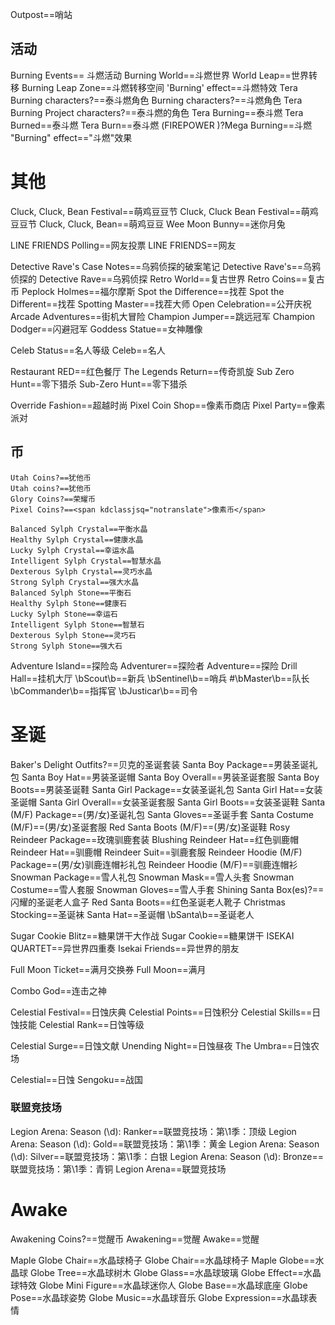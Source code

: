 Outpost==哨站

## 活动
Burning Events== 斗燃活动
Burning World==斗燃世界
World Leap==世界转移
Burning Leap Zone==斗燃转移空间
'Burning' effect==斗燃特效
Tera Burning characters?==泰斗燃角色
Burning characters?==斗燃角色
Tera Burning Project characters?==泰斗燃的角色
Tera Burning==泰斗燃
Tera Burned==泰斗燃
Tera Burn==泰斗燃
(FIREPOWER )?Mega Burning==斗燃
"Burning" effect=="斗燃"效果

# 其他
Cluck, Cluck, Bean Festival==萌鸡豆豆节
Cluck, Cluck Bean Festival==萌鸡豆豆节
Cluck, Cluck, Bean==萌鸡豆豆
Wee Moon Bunny==迷你月兔

LINE FRIENDS Polling==网友投票
LINE FRIENDS==网友

Detective Rave's Case Notes==乌鸦侦探的破案笔记
Detective Rave's==乌鸦侦探的
Detective Rave==乌鸦侦探
Retro World==复古世界
Retro Coins==复古币
Peplock Holmes==福尔摩斯
Spot the Difference==找茬
Spot the Different==找茬
Spotting Master==找茬大师
Open Celebration==公开庆祝
Arcade Adventures==街机大冒险
Champion Jumper==跳远冠军
Champion Dodger==闪避冠军
Goddess Statue==女神雕像

Celeb Status==名人等级
Celeb==名人

Restaurant RED==红色餐厅
The Legends Return==传奇凯旋
Sub Zero Hunt==零下猎杀
Sub-Zero Hunt==零下猎杀

Override Fashion==超越时尚
Pixel Coin Shop==像素币商店
Pixel Party==<span kdclassjsq="notranslate">像素派对</span>

## 币
	Utah Coins?==犹他币
	Utah coins?==犹他币
	Glory Coins?==荣耀币
	Pixel Coins?==<span kdclassjsq="notranslate">像素币</span>

	Balanced Sylph Crystal==平衡水晶
	Healthy Sylph Crystal==健康水晶
	Lucky Sylph Crystal==幸运水晶
	Intelligent Sylph Crystal==智慧水晶
	Dexterous Sylph Crystal==灵巧水晶
	Strong Sylph Crystal==强大水晶
	Balanced Sylph Stone==平衡石
	Healthy Sylph Stone==健康石
	Lucky Sylph Stone==幸运石
	Intelligent Sylph Stone==智慧石
	Dexterous Sylph Stone==灵巧石
	Strong Sylph Stone==强大石

Adventure Island==探险岛
Adventurer==探险者
Adventure==探险
Drill Hall==挂机大厅
\bScout\b==新兵
\bSentinel\b==哨兵
#\bMaster\b==队长
\bCommander\b==指挥官
\bJusticar\b==司令


# 圣诞
Baker's Delight Outfits?==贝克的圣诞套装
Santa Boy Package==男装圣诞礼包
Santa Boy Hat==男装圣诞帽
Santa Boy Overall==男装圣诞套服
Santa Boy Boots==男装圣诞鞋
Santa Girl Package==女装圣诞礼包
Santa Girl Hat==女装圣诞帽
Santa Girl Overall==女装圣诞套服
Santa Girl Boots==女装圣诞鞋
Santa \(M/F\) Package==(男/女)圣诞礼包
Santa Gloves==圣诞手套
Santa Costume \(M/F\)==(男/女)圣诞套服
Red Santa Boots \(M/F\)==(男/女)圣诞鞋
Rosy Reindeer Package==玫瑰驯鹿套装
Blushing Reindeer Hat==红色驯鹿帽
Reindeer Hat==驯鹿帽
Reindeer Suit==驯鹿套服
Reindeer Hoodie \(M/F\) Package==(男/女)驯鹿连帽衫礼包
Reindeer Hoodie \(M/F\)==驯鹿连帽衫
Snowman Package==雪人礼包
Snowman Mask==雪人头套
Snowman Costume==雪人套服
Snowman Gloves==雪人手套
Shining Santa Box(es)?==闪耀的圣诞老人盒子
Red Santa Boots==红色圣诞老人靴子
Christmas Stocking==圣诞袜
Santa Hat==圣诞帽
\bSanta\b==圣诞老人


Sugar Cookie Blitz==糖果饼干大作战
Sugar Cookie==糖果饼干
ISEKAI QUARTET==异世界四重奏
Isekai Friends==异世界的朋友



Full Moon Ticket==满月交换券
Full Moon==满月

Combo God==连击之神


Celestial Festival==日蚀庆典
Celestial Points==日蚀积分
Celestial Skills==日蚀技能
Celestial Rank==日蚀等级

Celestial Surge==日蚀文献
Unending Night==日蚀昼夜
The Umbra==日蚀农场

Celestial==日蚀
Sengoku==战国


### 联盟竞技场
Legion Arena: Season (\d): Ranker==联盟竞技场：第\1季：顶级
Legion Arena: Season (\d): Gold==联盟竞技场：第\1季：黄金
Legion Arena: Season (\d): Silver==联盟竞技场：第\1季：白银
Legion Arena: Season (\d): Bronze==联盟竞技场：第\1季：青铜
Legion Arena==联盟竞技场


# Awake
Awakening Coins?==觉醒币
Awakening==觉醒
Awake==觉醒

Maple Globe Chair==水晶球椅子
Globe Chair==水晶球椅子
Maple Globe==水晶球
Globe Tree==水晶球树木
Globe Glass==水晶球玻璃
Globe Effect==水晶球特效
Globe Mini Figure==水晶球迷你人
Globe Base==水晶球底座
Globe Pose==水晶球姿势
Globe Music==水晶球音乐
Globe Expression==水晶球表情